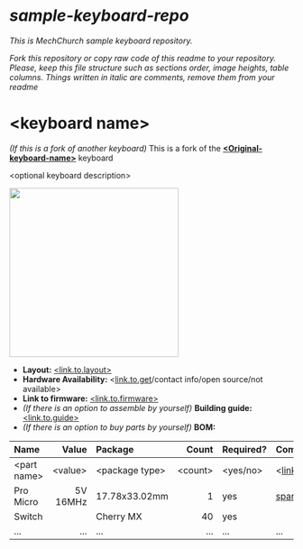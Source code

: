 # _sample-keyboard-repo_
_This is MechChurch sample keyboard repository._

_Fork this repository or copy raw code of this readme to your repository. 
Please, keep this file structure such as sections order, image heights, table columns.
Things written in italic are comments, remove them from your readme_

# \<keyboard name>

_(If this is a fork of another keyboard)_ This is a fork of the [__\<Original-keyboard-name>__](link.to.original.keyboard) keyboard

\<optional keyboard description>

<img src="https://i.imgur.com/wWjpgZU.png" data-canonical-src="Photo/Render/Layout" height="300"/>


* __Layout:__ [\<link.to.layout>](http://www.keyboard-layout-editor.com/#/gists/a40840a99de144a561b8c5759ac75534)
* __Hardware Availability:__ \<[link.to.get]()/contact info/open source/not available>
* __Link to firmware:__ [\<link.to.firmware>](https://github.com/qmk/qmk_firmware/tree/master/keyboards/2_milk)
* _(If there is an option to assemble by yourself)_ __Building guide:__  [\<link.to.guide>](place-guide-in-separate-file-in-the-same-repo)
* _(If there is an option to buy parts by yourself)_ __BOM:__

| Name           | Value         | Package           | Count        | Required? | Comment                           |
| :------------- | ------------: | :---------------- | -----------: | :-------- | :-------------------------------- |
| \<part name>   | \<value>      | \<package type>   | \<count>     |  \<yes/no>| \<[link.to.source]()/function/etc>|
| Pro Micro      | 5V 16MHz      |     17.78x33.02mm | 1            |       yes | [sparkfun.com](https://www.sparkfun.com/products/12640) |
| Switch         |               | Cherry MX         | 40           |       yes |                                   |
|            ... |           ... |               ... |         ...  |       ... |                               ... |
